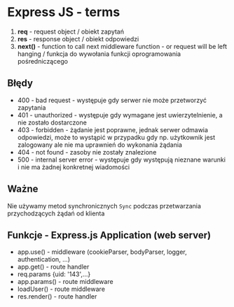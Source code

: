 # Express JS - terms

1. **req** - request object / obiekt zapytań
2. **res** - response object / obiekt odpowiedzi
3. **next()** - function to call next middleware function - or request will be left hanging / funkcja do wywołania funkcji oprogramowania pośredniczącego

## Błędy
* 400 - bad request - występuje gdy serwer nie może przetworzyć zapytania
* 401 - unauthorized - występuje gdy wymagane jest uwierzytelnienie, a nie zostało dostarczone
* 403 - forbidden - żądanie jest poprawne, jednak serwer odmawia odpowiedzi, może to wystąpić w przypadku gdy np. użytkownik jest zalogowany ale nie ma uprawnień do wykonania żądania
* 404 - not found - zasoby nie zostały znalezione
* 500 - internal server error - występuje gdy występują nieznane warunki i nie ma żadnej konkretnej wiadomości

## Ważne 
Nie używamy metod synchronicznych `Sync` podczas przetwarzania przychodzących żądań od klienta 

## Funkcje - Express.js Application (web server)
* app.use() - middleware (cookieParser, bodyParser, logger, authentication, ...)
* app.get() - route handler
* req.params {uid: '143',...}
* app.params() - route middleware
* loadUser() - route middleware
* res.render() - route handler
